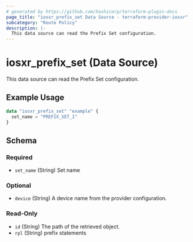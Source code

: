 ```yaml
---
# generated by https://github.com/hashicorp/terraform-plugin-docs
page_title: "iosxr_prefix_set Data Source - terraform-provider-iosxr"
subcategory: "Route Policy"
description: |-
  This data source can read the Prefix Set configuration.
---
```


# iosxr_prefix_set (Data Source)

This data source can read the Prefix Set configuration.

## Example Usage

```terraform
data "iosxr_prefix_set" "example" {
  set_name = "PREFIX_SET_1"
}
```

<!-- schema generated by tfplugindocs -->
## Schema

### Required

- `set_name` (String) Set name

### Optional

- `device` (String) A device name from the provider configuration.

### Read-Only

- `id` (String) The path of the retrieved object.
- `rpl` (String) prefix statements
